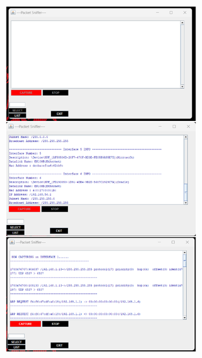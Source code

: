 ![alt-text](https://github.com/NoobSlayer3K/NetworkCaptor/blob/main/CaptorTest/Screenshot/capture_20231225092801857.bmp)
![alt-text](https://github.com/NoobSlayer3K/NetworkCaptor/blob/main/CaptorTest/Screenshot/capture_20231225092812288.bmp)
![alt-text](https://github.com/NoobSlayer3K/NetworkCaptor/blob/main/CaptorTest/Screenshot/capture_20231225092830848.bmp)
